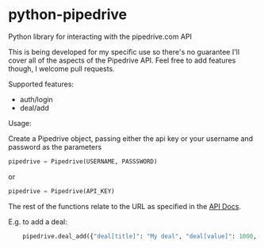 python-pipedrive
================

Python library for interacting with the pipedrive.com API


This is being developed for my specific use so there's no guarantee I'll cover all of the aspects of the Pipedrive API. Feel free to add features though, I welcome pull requests.


Supported features:
* auth/login
* deal/add



Usage:

Create a Pipedrive object, passing either the api key or your username and password as the parameters

```python
pipedrive = Pipedrive(USERNAME, PASSSWORD)
```

or

```python
pipedrive = Pipedrive(API_KEY)
```

The rest of the functions relate to the URL as specified in the [API Docs](https://app.pipedrive.com/docs/auth/login).

E.g. to add a deal:

```python
    pipedrive.deal_add({"deal[title]": "My deal", "deal[value]": 1000, # etc....
```